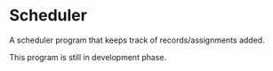 # Scheduler
A scheduler program that keeps track of records/assignments added.

This program is still in development phase. 
